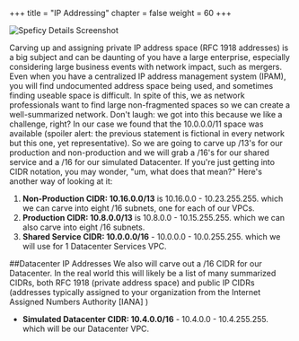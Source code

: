 +++
title = "IP Addressing"
chapter = false
weight = 60
+++

![Speficy Details Screenshot](../images/hybrid-subnets-diagram.png)

Carving up and assigning private IP address space (RFC 1918 addresses) is a big subject and can be daunting of you have a large enterprise, especially considering large business events with network impact, such as mergers. Even when you have a centralized IP address management system (IPAM), you will find undocumented address space being used, and sometimes finding useable space is difficult. In spite of this, we as network professionals want to find large non-fragmented spaces so we can create a well-summarized network. Don't laugh: we got into this because we like a challenge, right?
In our case we found that the 10.0.0.0/11 space was available (spoiler alert: the previous statement is fictional in every network but this one, yet representative). So we are going to carve up /13's for our production and non-production and we will grab a /16's for our shared service and a /16 for our simulated Datacenter.
If you're just getting into CIDR notation, you may wonder, "um, what does that mean?" Here's another way of looking at it:

1. **Non-Production CIDR: 10.16.0.0/13** is 10.16.0.0 - 10.23.255.255. which we can carve into eight /16 subnets, one for each of our VPCs.
2. **Production CIDR: 10.8.0.0/13** is 10.8.0.0 - 10.15.255.255. which we can also carve into eight /16 subnets.
3. **Shared Service CIDR: 10.0.0.0/16** - 10.0.0.0 - 10.0.255.255. which we will use for 1 Datacenter Services VPC.

##Datacenter IP Addresses
We also will carve out a /16 CIDR for our Datacenter. In the real world this will likely be a list of many summarized CIDRs, both RFC 1918 (private address space) and public IP CIDRs (addresses typically assigned to your organization from the Internet Assigned Numbers Authority [IANA] )

- **Simulated Datacenter CIDR: 10.4.0.0/16** - 10.4.0.0 - 10.4.255.255. which will be our Datacenter VPC.
